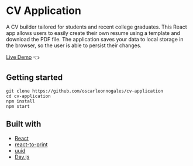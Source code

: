 # CV Application

A CV builder tailored for students and recent college graduates. This React app allows users to easily create their own resume using a template and download the PDF file. The application saves your data to local storage in the browser, so the user is able to persist their changes.

[Live Demo](https://vigorous-mcclintock-8e7305.netlify.app/) :point_left:

## Getting started

```
git clone https://github.com/oscarleonnogales/cv-application
cd cv-application
npm install
npm start
```

## Built with

- [React](https://reactjs.org/)
- [react-to-print](https://www.npmjs.com/package/react-to-print)
- [uuid](https://www.npmjs.com/package/uuid)
- [Day.js](https://day.js.org/)
